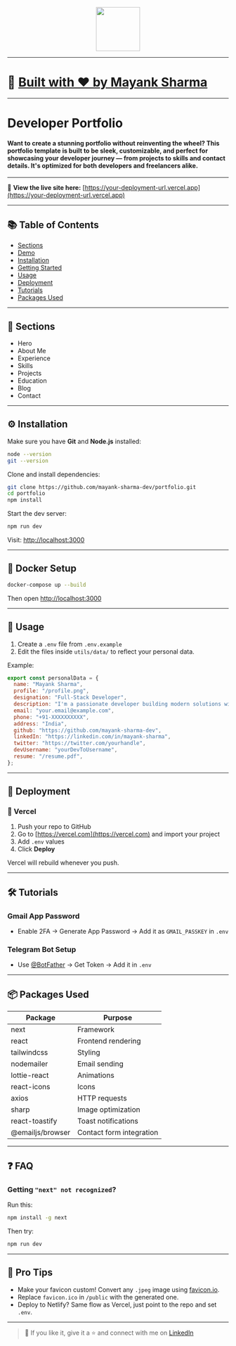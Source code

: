 <p align="center" width="100%">
    <img height="100" src="https://your-image-url-here.jpeg">
</p>

---

# 🚀 [Built with ❤️ by Mayank Sharma](https://github.com/mayank-sharma-dev/portfolio)

---

# Developer Portfolio

#### Want to create a stunning portfolio without reinventing the wheel? This portfolio template is built to be sleek, customizable, and perfect for showcasing your developer journey — from projects to skills and contact details. It's optimized for both developers and freelancers alike.

---

🔗 **View the live site here:** [https://your-deployment-url.vercel.app](https://your-deployment-url.vercel.app)

---

## 📚 Table of Contents

- [Sections](#sections-bookmark)
- [Demo](#demo-movie_camera)
- [Installation](#installation-arrow_down)
- [Getting Started](#getting-started-dart)
- [Usage](#usage-joystick)
- [Deployment](#deployment-rocket)
- [Tutorials](#tutorials-wrench)
- [Packages Used](#packages-used-package)

---

## 📌 Sections

- Hero
- About Me
- Experience
- Skills
- Projects
- Education
- Blog
- Contact

---

## ⚙️ Installation

Make sure you have **Git** and **Node.js** installed:

```bash
node --version
git --version
```

Clone and install dependencies:

```bash
git clone https://github.com/mayank-sharma-dev/portfolio.git
cd portfolio
npm install
```

Start the dev server:

```bash
npm run dev
```

Visit: [http://localhost:3000](http://localhost:3000)

---

## 🐳 Docker Setup

```bash
docker-compose up --build
```

Then open [http://localhost:3000](http://localhost:3000)

---

## 🧰 Usage

1. Create a `.env` file from `.env.example`
2. Edit the files inside `utils/data/` to reflect your personal data.

Example:

```js
export const personalData = {
  name: "Mayank Sharma",
  profile: "/profile.png",
  designation: "Full-Stack Developer",
  description: "I'm a passionate developer building modern solutions with AI, backend systems, and cloud.",
  email: "your.email@example.com",
  phone: "+91-XXXXXXXXXX",
  address: "India",
  github: "https://github.com/mayank-sharma-dev",
  linkedIn: "https://linkedin.com/in/mayank-sharma",
  twitter: "https://twitter.com/yourhandle",
  devUsername: "yourDevToUsername",
  resume: "/resume.pdf",
};
```

---

## 🚀 Deployment

### 🔧 Vercel

1. Push your repo to GitHub
2. Go to [https://vercel.com](https://vercel.com) and import your project
3. Add `.env` values
4. Click **Deploy**

Vercel will rebuild whenever you push.

---

## 🛠️ Tutorials

### Gmail App Password

- Enable 2FA → Generate App Password → Add it as `GMAIL_PASSKEY` in `.env`

### Telegram Bot Setup

- Use [@BotFather](https://t.me/botfather) → Get Token → Add it in `.env`

---

## 📦 Packages Used

| Package               | Purpose                                |
|----------------------|----------------------------------------|
| next                 | Framework                              |
| react                | Frontend rendering                     |
| tailwindcss          | Styling                                |
| nodemailer           | Email sending                          |
| lottie-react         | Animations                             |
| react-icons          | Icons                                  |
| axios                | HTTP requests                          |
| sharp                | Image optimization                     |
| react-toastify       | Toast notifications                    |
| @emailjs/browser     | Contact form integration               |

---

## ❓ FAQ

### Getting `"next" not recognized`?

Run this:

```bash
npm install -g next
```

Then try:

```bash
npm run dev
```

---

## 🧠 Pro Tips

- Make your favicon custom! Convert any `.jpeg` image using [favicon.io](https://favicon.io).
- Replace `favicon.ico` in `/public` with the generated one.
- Deploy to Netlify? Same flow as Vercel, just point to the repo and set `.env`.

---

> 💬 If you like it, give it a ⭐ and connect with me on [LinkedIn](https://linkedin.com/in/mayank-sharma)

